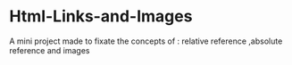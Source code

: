 # Html-Links-and-Images
A mini project made to fixate the concepts of : relative reference ,absolute reference and images
